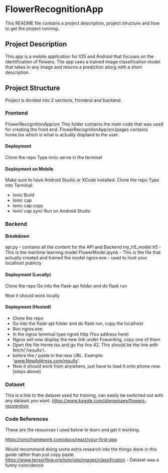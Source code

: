 # FlowerRecognitionApp
This README file contains a project description, project structure and how to get the project running.

## Project Description
This app is a mobile application for IOS and Android that focuses on the identification of flowers.
The app uses a trained image classification model that takes in any image and returns a prediction along with a short description.

## Project Structure
Project is divided into 2 sections, frontend and backend.

### Frontend

FlowerRecognitionApp/src
This folder contains the main code that was used for creating the front end.
FlowerRecognitionApp/src/pages contains home.tsx which is what is actually displaed to the user.

#### Deployment
Clone the repo
Type ionic serve in the terminal

#### Deployment on Mobile
Make sure to have Android Studio or XCode installed.
Clone the repo
Type into Terminal:
- Ionic Build
- Ionic cap
- Ionic cap copy
- Ionic cap sync
Run on Android Studio

### Backend

#### Breakdown
api.py - contains all the content for the API and Backend
my_h5_model.h5 - This is the machine learning model
FlowerModel.ipynb - This is the file that actually created and trained the model
ngrox.exe - used to host your localhost publicly

#### Deployment (Locally)
Clone the repo
Go into the flask-api folder and do flask run

Now it should work locally

#### Deployment (Hosted)
- Clone the repo
- Go into the flask-api folder and do flask run, copy the localhost
- Run ngrox.exe
- In the ngrox terminal type ngrok http (You address here)
- Ngrox will now display the new link under Fowarding, copy one of them
- Open the file Home.tsx and go the line 42. This should be the line with fetch('/results').
- before the / paste in the new URL. Example: 'www.NewAddress.com/results'
- Now it should work from anywhere, just have to load it onto phone now. (steps above)

### Dataset
This is a link to the dataset used for training, can easily be switched out with any dataset you want.
https://www.kaggle.com/alxmamaev/flowers-recognition

### Code References
These are the resources I used below to learn and get it working. 

https://ionicframework.com/docs/react/your-first-app

Would recommend doing some extra research into the things done in this guide rather than just copy paste
https://www.tensorflow.org/tutorials/images/classification - Dataset was a funny coincidence
